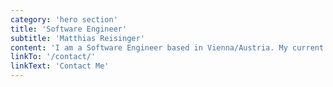 ```yaml
---
category: 'hero section'
title: 'Software Engineer'
subtitle: 'Matthias Reisinger'
content: 'I am a Software Engineer based in Vienna/Austria. My current focus is on Linux development in the area of network security but I also have a background that ranges from web services to mobile applications.'
linkTo: '/contact/'
linkText: 'Contact Me'
---
```

